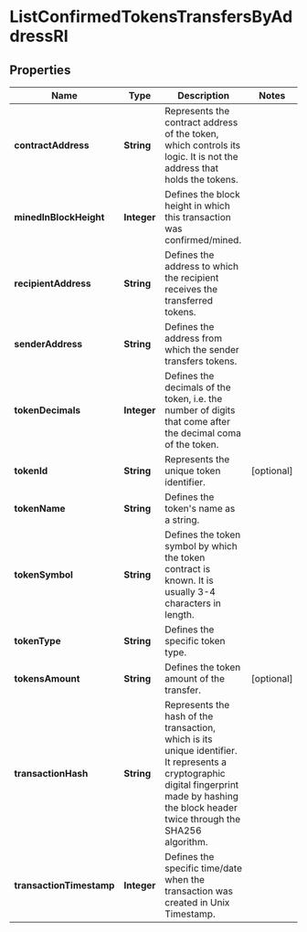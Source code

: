 

# ListConfirmedTokensTransfersByAddressRI


## Properties

Name | Type | Description | Notes
------------ | ------------- | ------------- | -------------
**contractAddress** | **String** | Represents the contract address of the token, which controls its logic. It is not the address that holds the tokens. | 
**minedInBlockHeight** | **Integer** | Defines the block height in which this transaction was confirmed/mined. | 
**recipientAddress** | **String** | Defines the address to which the recipient receives the transferred tokens. | 
**senderAddress** | **String** | Defines the address from which the sender transfers tokens. | 
**tokenDecimals** | **Integer** | Defines the decimals of the token, i.e. the number of digits that come after the decimal coma of the token. | 
**tokenId** | **String** | Represents the unique token identifier. |  [optional]
**tokenName** | **String** | Defines the token&#39;s name as a string. | 
**tokenSymbol** | **String** | Defines the token symbol by which the token contract is known. It is usually 3-4 characters in length. | 
**tokenType** | **String** | Defines the specific token type. | 
**tokensAmount** | **String** | Defines the token amount of the transfer. |  [optional]
**transactionHash** | **String** | Represents the hash of the transaction, which is its unique identifier. It represents a cryptographic digital fingerprint made by hashing the block header twice through the SHA256 algorithm. | 
**transactionTimestamp** | **Integer** | Defines the specific time/date when the transaction was created in Unix Timestamp. | 



